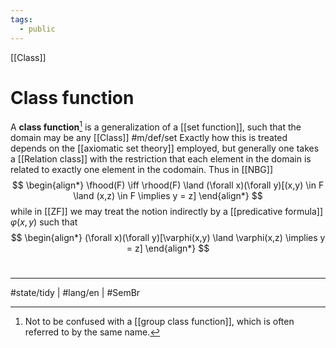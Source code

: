 ```yaml
---
tags:
  - public
---
```

[[Class]]
# Class function

A **class function**[^conf] is a generalization of a [[set function]], such that the domain may be any [[Class]] #m/def/set 
Exactly how this is treated depends on the [[axiomatic set theory]] employed,
but generally one takes a [[Relation class]] with the restriction that each element in the domain is related to exactly one element in the codomain.
Thus in [[NBG]]
$$
\begin{align*}
\fhood(F) \iff \rhood(F) \land (\forall x)(\forall y)[(x,y) \in F \land (x,z) \in F \implies y = z]
\end{align*}
$$
while in [[ZF]] we may treat the notion indirectly by a [[predicative formula]] $\varphi(x,y)$ such that 
$$
\begin{align*}
(\forall x)(\forall y)[\varphi(x,y) \land \varphi(x,z) \implies y = z]
\end{align*}
$$

  [^conf]: Not to be confused with a [[group class function]], which is often referred to by the same name.


#
---
#state/tidy | #lang/en | #SemBr
